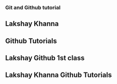 ### Git and Github tutorial

## Lakshay Khanna

## Github Tutorials

## Lakshay Github 1st class
## Lakshay Khanna Github Tutorials
